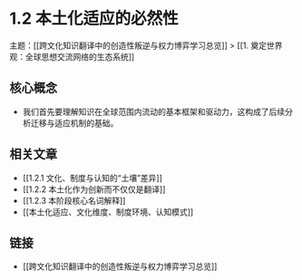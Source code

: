# 1.2 本土化适应的必然性

主题：[[跨文化知识翻译中的创造性叛逆与权力博弈学习总览]] > [[1. 奠定世界观：全球思想交流网络的生态系统]]

## 核心概念

- 我们首先要理解知识在全球范围内流动的基本框架和驱动力，这构成了后续分析迁移与适应机制的基础。

## 相关文章

- [[1.2.1 文化、制度与认知的“土壤”差异]]
- [[1.2.2 本土化作为创新而不仅仅是翻译]]
- [[1.2.3 本阶段核心名词解释]]
- [[本土化适应、文化维度、制度环境、认知模式]]

## 链接

- [[跨文化知识翻译中的创造性叛逆与权力博弈学习总览]]
